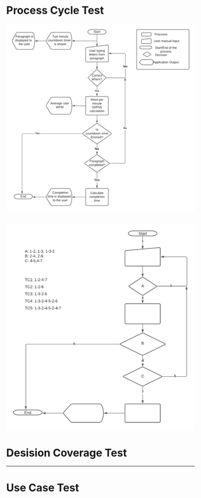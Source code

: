 # Process Cycle Test 

![alt text](/PCT.png)

![alt text](/PCT-2.png)
---
# Desision Coverage Test
---
# Use Case Test 
